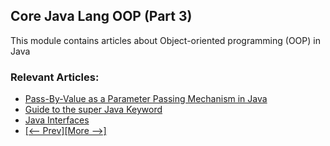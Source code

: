 ## Core Java Lang OOP (Part 3)

This module contains articles about Object-oriented programming (OOP) in Java

### Relevant Articles: 
- [Pass-By-Value as a Parameter Passing Mechanism in Java](https://www.baeldung.com/java-pass-by-value-or-pass-by-reference)
- [Guide to the super Java Keyword](https://www.baeldung.com/java-super)
- [Java Interfaces](https://www.baeldung.com/java-interfaces)
- [[<-- Prev]](/core-java-modules/core-java-lang-oop-2)[[More -->]](/core-java-modules/core-java-lang-oop-4)

